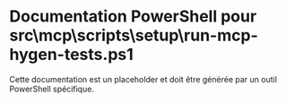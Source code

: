 # Documentation PowerShell pour src\mcp\scripts\setup\run-mcp-hygen-tests.ps1

Cette documentation est un placeholder et doit être générée par un outil PowerShell spécifique.
